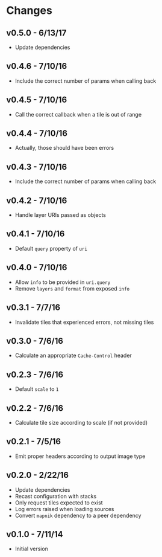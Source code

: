 # Changes

## v0.5.0 - 6/13/17

* Update dependencies

## v0.4.6 - 7/10/16

* Include the correct number of params when calling back

## v0.4.5 - 7/10/16

* Call the correct callback when a tile is out of range

## v0.4.4 - 7/10/16

* Actually, those should have been errors

## v0.4.3 - 7/10/16

* Include the correct number of params when calling back

## v0.4.2 - 7/10/16

* Handle layer URIs passed as objects

## v0.4.1 - 7/10/16

* Default `query` property of `uri`

## v0.4.0 - 7/10/16

* Allow `info` to be provided in `uri.query`
* Remove `layers` and `format` from exposed `info`

## v0.3.1 - 7/7/16

* Invalidate tiles that experienced errors, not missing tiles

## v0.3.0 - 7/6/16

* Calculate an appropriate `Cache-Control` header

## v0.2.3 - 7/6/16

* Default `scale` to `1`

## v0.2.2 - 7/6/16

* Calculate tile size according to scale (if not provided)

## v0.2.1 - 7/5/16

* Emit proper headers according to output image type

## v0.2.0 - 2/22/16

* Update dependencies
* Recast configuration with stacks
* Only request tiles expected to exist
* Log errors raised when loading sources
* Convert `mapnik` dependency to a peer dependency

## v0.1.0 - 7/11/14

* Initial version
